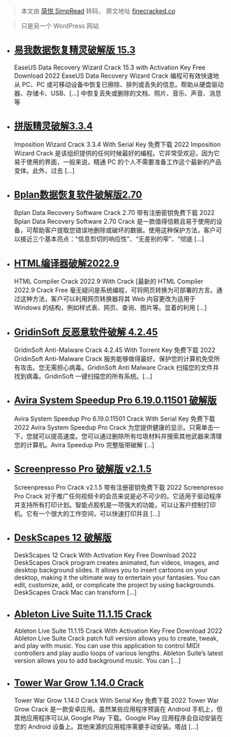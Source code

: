 > 本文由 [简悦 SimpRead](http://ksria.com/simpread/) 转码， 原文地址 [finecracked.co](https://finecracked.co/page/4/)

> 只是另一个 WordPress 网站

*   [易我数据恢复精灵破解版 15.3](https://finecracked.co/easeus-data-recovery-wizard-crack/)
    -----------------------------------------------------------------------------
    
    EaseUS Data Recovery Wizard Crack 15.3 with Activation Key Free Download 2022 EaseUS Data Recovery Wizard Crack 编程可有效快速地从 PC、PC 或可移动设备中恢复已擦除、排列或丢失的信息。帮助从硬盘驱动器、存储卡、USB、[...] 中恢复丢失或删除的文档、照片、音乐、声音、消息等
    
*   [拼版精灵破解3.3.4](https://finecracked.co/imposition-wizard-crack/)
    --------------------------------------------------------------
    
    Imposition Wizard Crack 3.3.4 With Serial Key 免费下载 2022 Imposition Wizard Crack 是该组织提供的任何时候最好的编程。它非常受欢迎，因为它易于使用的界面，一般来说，精通 PC 的个人不需要准备工作这个最新的产品变体。此外，过去 […]
    
*   [Bplan数据恢复软件破解版2.70](https://finecracked.co/bplan-data-recovery-software-crack/)
    --------------------------------------------------------------------------------
    
    Bplan Data Recovery Software Crack 2.70 带有注册密钥免费下载 2022 Bplan Data Recovery Software 2.70 Crack 是一款值得信赖且易于使用的设备，可帮助客户提取您错误地删除或破坏的数据。使用这种保护方法，客户可以接近三个基本亮点：“信息剪切的响应性”、“无差别的窄”、“彻底 [...]
    
*   [HTML编译器破解2022.9](https://finecracked.co/html-compiler-crack/)
    --------------------------------------------------------------
    
    HTML Compiler Crack 2022.9 With Crack [最新的 HTML Compiler 2022.9 Crack Free 毫无疑问是系统编程，可将网页转换为可部署的方言。通过这种方法，客户可以利用网页转换器将其 Web 内容更改为适用于 Windows 的结构，例如样式表、网页、查询、图片等。显着的利用 […]
    
*   [GridinSoft 反恶意软件破解 4.2.45](https://finecracked.co/gridinsoft-anti-malware-crack/)
    ----------------------------------------------------------------------------------
    
    GridinSoft Anti-Malware Crack 4.2.45 With Torrent Key 免费下载 2022 GridinSoft Anti-Malware Crack 服务能够做得最好。保护您的计算机免受所有攻击。您无需担心病毒。GridinSoft Anti Malware Crack 扫描您的文件并找到病毒。GridinSoft 一键扫描您的所有系统。[…]
    
*   [Avira System Speedup Pro 6.19.0.11501 破解版](https://finecracked.co/avira-system-speedup-pro-crack/)
    ---------------------------------------------------------------------------------------------------
    
    Avira System Speedup Pro 6.19.0.11501 Crack With Serial Key 免费下载 2022 Avira System Speedup Pro Crack 为您提供健康的显示。只需单击一下，您就可以提高速度。您可以通过删除所有垃圾材料并搜索其他武器来清理您的计算机。Avira Speedup Pro 完整版带破解 […]
    
*   [Screenpresso Pro 破解版 v2.1.5](https://finecracked.co/screenpresso-pro-crack/)
    -----------------------------------------------------------------------------
    
    Screenpresso Pro Crack v2.1.5 带有注册密钥免费下载 2022 Screenpresso Pro Crack 对于推广任何视频卡的会员来说是必不可少的。它适用于驱动程序并支持所有打印计划。智能点胶机是一项强大的功能，可以让客户控制打印机。它有一个很大的工作空间，可以快速打印并且 […]
    
*   [DeskScapes 12 破解版](https://finecracked.co/deskscapes-crack/)
    -------------------------------------------------------------
    
    DeskScapes 12 Crack With Activation Key Free Download 2022 DeskScapes Crack program creates animated, fun videos, images, and desktop background slides. It allows you to insert cartoons on your desktop, making it the ultimate way to entertain your fantasies. You can edit, customize, add, or complicate the project by using backgrounds. DeskScapes Crack Mac can transform […]
    
*   [Ableton Live Suite 11.1.15 Crack](https://finecracked.co/ableton-live-suite-crack/)
    ------------------------------------------------------------------------------------
    
    Ableton Live Suite 11.1.15 Crack With Activation Key Free Download 2022 Ableton Live Suite Crack patch full version allows you to create, tweak, and play with music. You can use this application to control MIDI controllers and play audio loops of various lengths. Ableton Suite’s latest version allows you to add background music. You can […]
    
*   [Tower War Grow 1.14.0 Crack](https://finecracked.co/tower-war-grow-the-tower-crack/)
    -------------------------------------------------------------------------------------
    
    Tower War Grow 1.14.0 Crack With Serial Key 免费下载 2022 Tower War Grow Crack 是一款安卓应用。虽然某些应用程序预装在 Android 手机上，但其他应用程序可以从 Google Play 下载。Google Play 应用程序会自动安装在您的 Android 设备上。其他来源的应用程序需要手动安装。塔战 […]